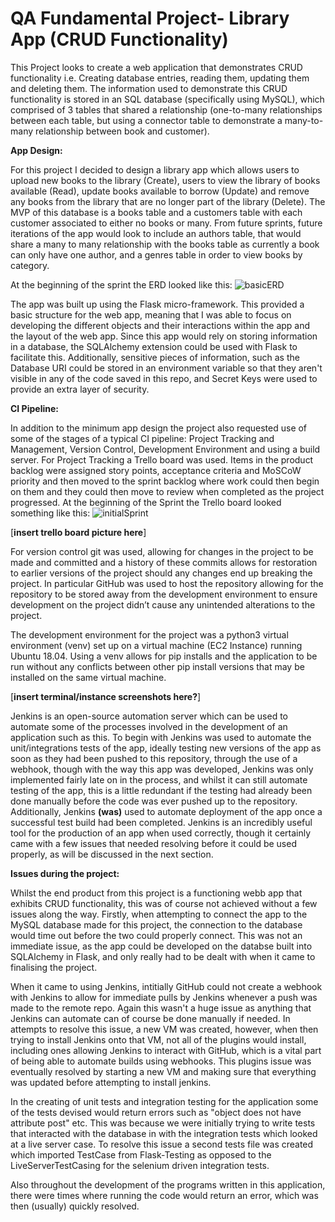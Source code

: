 # QA Fundamental Project- Library App (CRUD Functionality)


This Project looks to create a web application that demonstrates CRUD functionality i.e. Creating database entries, reading them, updating them and deleting them.
The information used to demonstrate this CRUD functionality is stored in an SQL database (specifically using MySQL), which comprised of 3 tables that shared a relationship (one-to-many relationships between each table, but using a connector table to demonstrate a many-to-many relationship between book and customer). 




**App Design:**

For this project I decided to design a library app which allows users to upload new books to the library (Create), users to view the library of books available (Read), update books available to borrow (Update) and remove any books from the library that are no longer part of the library (Delete). The MVP of this database is a books table and a customers table with each customer associated to either no books or many. From future sprints, future iterations of the app would look to include an authors table, that would share a many to many relationship with the books table as currently a book can only have one author, and a genres table in order to view books by category.

At the beginning of the sprint the ERD looked like this:
![basicERD](https://user-images.githubusercontent.com/88770784/132720287-c340c3e0-11ee-4d1c-9542-726a3d650fbc.PNG)


The app was built up using the Flask micro-framework. This provided a basic structure for the web app, meaning that I was able to focus on developing the different objects and their interactions within the app and the layout of the web app. Since this app would rely on storing information in a database, the SQLAlchemy extension could be used with Flask to facilitate this. Additionally, sensitive pieces of information, such as the Database URI could be stored in an environment variable so that they aren't visible in any of the code saved in this repo, and Secret Keys were used to provide an extra layer of security.


**CI Pipeline:**

In addition to the minimum app design the project also requested use of some of the stages of a typical CI pipeline: Project Tracking and Management, Version Control, Development Environment and using a build server. 
For Project Tracking a Trello board was used. Items in the product backlog were assigned story points, acceptance criteria and MoSCoW priority and then moved to the sprint backlog where work could then begin on them and they could then move to review when completed as the project progressed. At the beginning of the Sprint the Trello board looked something like this:
![initialSprint](https://user-images.githubusercontent.com/88770784/132550264-eb7c34f5-4ddc-42e4-8f53-65da5f871981.PNG)


[**insert trello board picture here**]

For version control git was used, allowing for changes in the project to be made and committed and a history of these commits allows for restoration to earlier versions of the project should any changes end up breaking the project. In particular GitHub was used to host the repository allowing for the repository to be stored away from the development environment to ensure development on the project didn’t cause any unintended alterations to the project.

The development environment for the project was a python3 virtual environment (venv) set up on a virtual machine (EC2 Instance) running Ubuntu 18.04. Using a venv allows for pip installs and the application to be run without any conflicts between other pip install versions that may be installed on the same virtual machine.

[**insert terminal/instance screenshots here?**]

Jenkins is an open-source automation server which can be used to automate some of the processes involved in the development of an application such as this. To begin with Jenkins was used to automate the unit/integrations tests of the app, ideally testing new versions of the app as soon as they had been pushed to this repository, through the use of a webhook, though with the way this app was developed, Jenkins was only implemented fairly late on in the process, and whilst it can still automate testing of the app, this is a little redundant if the testing had already been done manually before the code was ever pushed up to the repository. Additionally, Jenkins **(was)** used to automate deployment of the app once a successful test build had been completed. Jenkins is an incredibly useful tool for the production of an app when used correctly, though it certainly came with a few issues that needed resolving before it could be used properly, as will be discussed in the next section.



**Issues during the project:**

Whilst the end product from this project is a functioning webb app that exhibits CRUD functionality, this was of course not achieved without a few issues along the way. Firstly, when attempting to connect the app to the MySQL database made for this project, the connection to the database would time out before the two could properly connect. This was not an immediate issue, as the app could be developed on the databse built into SQLAlchemy in Flask, and only really had to be dealt with when it came to finalising the project.

When it came to using Jenkins, intitially GitHub could not create a webhook with Jenkins to allow for immediate pulls by Jenkins whenever a push was made to the remote repo. Again this wasn't a huge issue as anything that Jenkins can automate can of course be done manually if needed. In attempts to resolve this issue, a new VM was created, however, when then trying to install Jenkins onto that VM, not all of the plugins would install, including ones allowing Jenkins to interact with GitHub, which is a vital part of being able to automate builds using webhooks. This plugins issue was eventually resolved by starting a new VM and making sure that everything was updated before attempting to install jenkins.

In the creating of unit tests and integration testing for the application some of the tests devised would return errors such as "object does not have attribute post" etc. This was because we were initially trying to write tests that interacted with the database in with the integration tests which looked at a live server case. To resolve this issue a second tests file was created which imported TestCase from Flask-Testing as opposed to the LiveServerTestCasing for the selenium driven integration tests.

Also throughout the development of the programs written in this application, there were times where running the code would return an error, which was then (usually) quickly resolved. 
